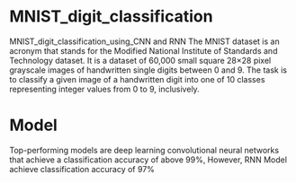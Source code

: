 # MNIST_digit_classification
MNIST_digit_classification_using_CNN and RNN
The MNIST dataset is an acronym that stands for the Modified National Institute of Standards and Technology dataset. It is a dataset of 60,000 small square 28×28 pixel grayscale images of handwritten single digits between 0 and 9. The task is to classify a given image of a handwritten digit into one of 10 classes representing integer values from 0 to 9, inclusively.
# Model
 Top-performing models are deep learning convolutional neural networks that achieve a classification accuracy of above 99%, However, RNN Model achieve classification accuracy of 97%
